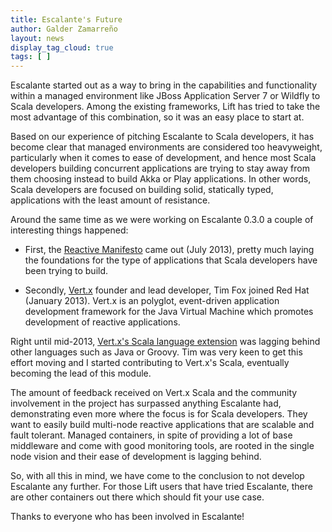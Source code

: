 ```yaml
---
title: Escalante's Future
author: Galder Zamarreño
layout: news
display_tag_cloud: true
tags: [ ]
---
```


Escalante started out as a way to bring in the capabilities and functionality
within a managed environment like JBoss Application Server 7 or Wildfly to 
Scala developers. Among the existing frameworks, Lift has tried to take the 
most advantage of this combination, so it was an easy place to start at.

Based on our experience of pitching Escalante to Scala developers, it has 
become clear that managed environments are considered too heavyweight, 
particularly when it comes to ease of development, and hence most Scala 
developers building concurrent applications are trying to stay away from them
choosing instead to build Akka or Play applications. In other words, Scala
developers are focused on building solid, statically typed, applications with 
the least amount of resistance.

Around the same time as we were working on Escalante 0.3.0 a couple of 
interesting things happened:

* First, the [Reactive Manifesto](http://www.reactivemanifesto.org/) came out 
(July 2013), pretty much laying the foundations for the type of applications 
that Scala developers have been trying to build.
   
* Secondly, [Vert.x](http://vertx.io/) founder and lead developer, Tim Fox joined Red Hat 
(January 2013). Vert.x is an polyglot, event-driven application development 
framework for the Java Virtual Machine which promotes development of reactive 
applications.

Right until mid-2013, [Vert.x's Scala language extension](https://github.com/vert-x/mod-lang-scala) 
was lagging behind other languages such as Java or Groovy. Tim was very keen 
to get this effort moving and I started contributing to Vert.x's Scala, 
eventually becoming the lead of this module.
 
The amount of feedback received on Vert.x Scala and the community involvement
in the project has surpassed anything Escalante had, demonstrating even more 
where the focus is for Scala developers. They want to easily build multi-node 
reactive applications that are scalable and fault tolerant. Managed containers, 
in spite of providing a lot of base middleware and come with good monitoring 
tools, are rooted in the single node vision and their ease of development is 
lagging behind. 

So, with all this in mind, we have come to the conclusion to not develop 
Escalante any further. For those Lift users that have tried Escalante, there
are other containers out there which should fit your use case. 

Thanks to everyone who has been involved in Escalante!
